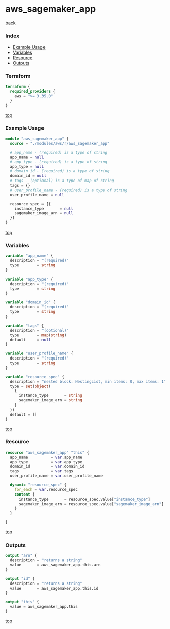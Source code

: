 # aws_sagemaker_app

[back](../aws.md)

### Index

- [Example Usage](#example-usage)
- [Variables](#variables)
- [Resource](#resource)
- [Outputs](#outputs)

### Terraform

```terraform
terraform {
  required_providers {
    aws = ">= 3.35.0"
  }
}
```

[top](#index)

### Example Usage

```terraform
module "aws_sagemaker_app" {
  source = "./modules/aws/r/aws_sagemaker_app"

  # app_name - (required) is a type of string
  app_name = null
  # app_type - (required) is a type of string
  app_type = null
  # domain_id - (required) is a type of string
  domain_id = null
  # tags - (optional) is a type of map of string
  tags = {}
  # user_profile_name - (required) is a type of string
  user_profile_name = null

  resource_spec = [{
    instance_type       = null
    sagemaker_image_arn = null
  }]
}
```

[top](#index)

### Variables

```terraform
variable "app_name" {
  description = "(required)"
  type        = string
}

variable "app_type" {
  description = "(required)"
  type        = string
}

variable "domain_id" {
  description = "(required)"
  type        = string
}

variable "tags" {
  description = "(optional)"
  type        = map(string)
  default     = null
}

variable "user_profile_name" {
  description = "(required)"
  type        = string
}

variable "resource_spec" {
  description = "nested block: NestingList, min items: 0, max items: 1"
  type = set(object(
    {
      instance_type       = string
      sagemaker_image_arn = string
    }
  ))
  default = []
}
```

[top](#index)

### Resource

```terraform
resource "aws_sagemaker_app" "this" {
  app_name          = var.app_name
  app_type          = var.app_type
  domain_id         = var.domain_id
  tags              = var.tags
  user_profile_name = var.user_profile_name

  dynamic "resource_spec" {
    for_each = var.resource_spec
    content {
      instance_type       = resource_spec.value["instance_type"]
      sagemaker_image_arn = resource_spec.value["sagemaker_image_arn"]
    }
  }

}
```

[top](#index)

### Outputs

```terraform
output "arn" {
  description = "returns a string"
  value       = aws_sagemaker_app.this.arn
}

output "id" {
  description = "returns a string"
  value       = aws_sagemaker_app.this.id
}

output "this" {
  value = aws_sagemaker_app.this
}
```

[top](#index)